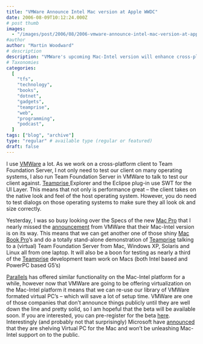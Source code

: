```yaml
---
title: "VMWare Announce Intel Mac version at Apple WWDC"
date: 2006-08-09T10:12:24.000Z
# post thumb
images:
  - "/images/post/2006/08/2006-vmware-announce-intel-mac-version-at-apple-wwdc.jpg"
#author
author: "Martin Woodward"
# description
description: "VMWare's upcoming Mac-Intel version will enhance cross-platform testing for Teamprise, streamlining development on multiple operating systems."
# Taxonomies
categories:
  [
    "tfs",
    "technology",
    "books",
    "dotnet",
    "gadgets",
    "teamprise",
    "web",
    "programming",
    "podcast",
  ]
tags: ["blog", "archive"]
type: "regular" # available type (regular or featured)
draft: false
---
```


I use [VMWare](http://www.vmware.com/) a lot. As we work on a cross-platform client to Team Foundation Server, I not only need to test our client on many operating systems, I also run Team Foundation Server in VMWare to talk to test our client against. [Teamprise](http://www.teamprise.com/)[ ](http://www.teamprise.com/)Explorer and the Eclipse plug-in use SWT for the UI Layer. This means that not only is performance great – the client takes on the native look and feel of the host operating system. However, you do need to test dialogs on those operating systems to make sure they all look ok and size correctly.

Yesterday, I was so busy looking over the Specs of the new [Mac Pro](http://www.apple.com/macpro/) that I nearly missed the [announcement](http://www.vmware.com/news/releases/mac.html) from VMWare that their Mac-Intel version is on its way. This means that we can get another one of those shiny [Mac Book Pro](http://www.apple.com/macbookpro/)’s and do a totally stand-alone demonstration of [Teamprise](http://www.teamprise.com/) talking to a (virtual) Team Foundation Server from Mac, Windows XP, Solaris and Linux all from one laptop. It will also be a boon for testing as nearly a third of the [Teamprise](http://www.teamprise.com/) development team work on Macs (both Intel based and PowerPC based G5’s)

[Parallels](http://www.parallels.com/) has offered similar functionality on the Mac-Intel platform for a while, however now that VMWare are going to be offering virtualization on the Mac-Intel platform it means that we can re-use our library of VMWare formated virtual PC’s – which will save a lot of setup time. VMWare are one of those companies that don’t announce things publicly until they are well down the line and pretty solid, so I am hopeful that the beta will be available soon. If you are interested, you can pre-register for the beta [here](http://vmware.rsc02.net/servlet/campaignrespondent?_ID_=vmwi.1756). Interestingly (and probably not that surprisingly) Microsoft have [announced](http://news.zdnet.co.uk/software/mac/0,39020393,39280596,00.htm) that they are shelving Virtual PC for the Mac and won’t be unleashing Mac-Intel support on to the public.

